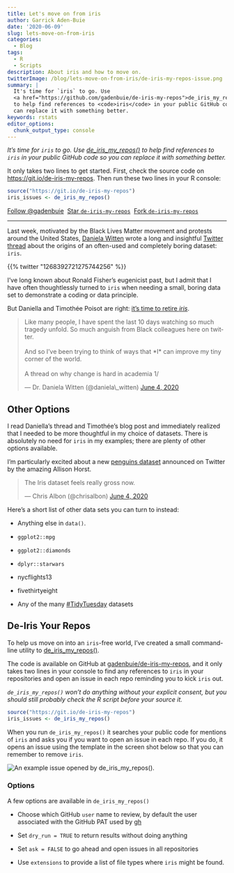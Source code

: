 ```yaml
---
title: Let's move on from iris
author: Garrick Aden-Buie
date: '2020-06-09'
slug: lets-move-on-from-iris
categories:
  - Blog
tags:
  - R
  - Scripts
description: About iris and how to move on.
twitterImage: /blog/lets-move-on-from-iris/de-iris-my-repos-issue.png
summary: |
  It's time for `iris` to go. Use
  <a href="https://github.com/gadenbuie/de-iris-my-repos">de_iris_my_repos()</a>
  to help find references to <code>iris</code> in your public GitHub code so you
  can replace it with something better.
keywords: rstats
editor_options:
  chunk_output_type: console
---
```


<!-- Links -->

<div class="lead">

*It’s time for `iris` to go. Use [de\_iris\_my\_repos()](https://github.com/gadenbuie/de-iris-my-repos) to help find references to `iris` in your public GitHub code so you can replace it with something better.*

</div>

It only takes two lines to get started.
First, check the source code on <https://git.io/de-iris-my-repos>.
Then run these two lines in your R console:

``` r
source("https://git.io/de-iris-my-repos")
iris_issues <- de_iris_my_repos()
```

<!-- https://buttons.github.io/ -->

<a class="github-button" href="https://github.com/gadenbuie" data-show-count="true" aria-label="Follow @gadenbuie on GitHub">Follow @gadenbuie</a> 
<a class="github-button" href="https://github.com/gadenbuie/de-iris-my-repos" data-icon="octicon-star" data-show-count="true" aria-label="Star gadenbuie/de-iris-my-repos on GitHub">Star <code>de-iris-my-repos</code></a> 
<a class="github-button" href="https://github.com/gadenbuie/de-iris-my-repos/fork" data-icon="octicon-repo-forked" data-show-count="true" aria-label="Fork gadenbuie/de-iris-my-repos on GitHub">Fork <code>de-iris-my-repos</code></a>

------------------------------------------------------------------------

Last week,
motivated by the Black Lives Matter movement and protests around the United States,
[Daniela Witten](https://www.danielawitten.com/)
wrote a long and insightful
[Twitter thread](https://twitter.com/daniela_witten/status/1268392721275744256)
about the origins of an often-used and completely boring dataset: `iris`.

{{% twitter "1268392721275744256" %}}

I’ve long known about Ronald Fisher’s eugenicist past,
but I admit that I have often thoughtlessly turned to `iris`
when needing a small, boring data set to demonstrate a coding or data principle.

But Daniella and Timothée Poisot are right:
[it’s time to retire *iris*](https://armchairecology.blog/iris-dataset/).

<blockquote class="twitter-tweet">
<p dir="ltr" lang="en">
Like many people, I have spent the last 10 days watching so much tragedy unfold. So much anguish from Black colleagues here on twitter. <br><br>And so I’ve been trying to think of ways that *I* can improve my tiny corner of the world. <br><br>A thread on why change is hard in academia 1/
</p>
— Dr. Daniela Witten (@daniela\_witten) <a href="https://twitter.com/daniela_witten/status/1268392721275744256?ref_src=twsrc%5Etfw">June 4, 2020</a>
</blockquote>

## Other Options

I read Daniella’s thread and Timothée’s blog post and
immediately realized that I needed to be more thoughtful in my choice of datasets.
There is absolutely no need for `iris` in my examples;
there are plenty of other options available.

I’m particularly excited about a new [penguins dataset](https://github.com/allisonhorst/penguins)
announced on Twitter by the amazing Allison Horst.

<blockquote class="twitter-tweet">
<p dir="ltr" lang="en">
The Iris dataset feels really gross now.
</p>
— Chris Albon (@chrisalbon) <a href="https://twitter.com/chrisalbon/status/1268594959436804097?ref_src=twsrc%5Etfw">June 4, 2020</a>
</blockquote>

Here’s a short list of other data sets you can turn to instead:

-   Anything else in `data()`.

-   `ggplot2::mpg`

-   `ggplot2::diamonds`

-   `dplyr::starwars`

-   <span class="pkg">nycflights13</span>

-   <span class="pkg">fivethirtyeight</span>

-   Any of the many [\#TidyTuesday](https://github.com/rfordatascience/tidytuesday) datasets

## De-Iris Your Repos

To help us move on into an `iris`-free world,
I’ve created a small command-line utility to [de\_iris\_my\_repos()](https://github.com/gadenbuie/de-iris-my-repos).

The code is available on GitHub at [gadenbuie/de-iris-my-repos](https://github.com/gadenbuie/de-iris-my-repos),
and it only takes two lines in your console to find any references to `iris`
in your repositories and open an issue in each repo reminding you to kick `iris` out.

*`de_iris_my_repos()` won’t do anything without your explicit consent, but you should still probably check the R script before your source it.*

``` r
source("https://git.io/de-iris-my-repos")
iris_issues <- de_iris_my_repos()
```

When you run `de_iris_my_repos()` it searches your public code for mentions of `iris`
and asks you if you want to open an issue in each repo.
If you do,
it opens an issue using the template in the screen shot below
so that you can remember to remove `iris`.

![An example issue opened by `de_iris_my_repos()`.](full-example-issue.png)

### Options

A few options are available in `de_iris_my_repos()`

-   Choose which GitHub `user` name to review, by default the user associated with the GitHub PAT used by [gh](https://github.com/r-lib/gh)

-   Set `dry_run = TRUE` to return results without doing anything

-   Set `ask = FALSE` to go ahead and open issues in all repositories

-   Use `extensions` to provide a list of file types where `iris` might be found.
